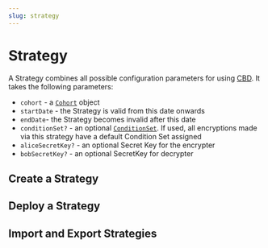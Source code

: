 ```yaml
---
slug: strategy
---
```


# Strategy

A Strategy combines all possible configuration parameters for using [CBD](./cdb).
It takes the following parameters:

- `cohort` - a [`Cohort`](./cohort) object
- `startDate` - the Strategy is valid from this date onwards
- `endDate`- the Strategy becomes invalid after this date
- `conditionSet?` - an optional [`ConditionSet`](./condition_set). If used, all encryptions made via this strategy have a default Condition Set assigned
- `aliceSecretKey?` - an optional Secret Key for the encrypter
- `bobSecretKey?` - an optional SecretKey for decrypter

## Create a Strategy

## Deploy a Strategy

## Import and Export Strategies